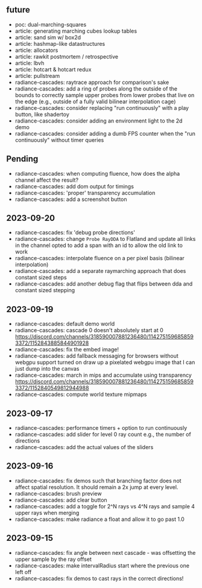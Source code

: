 ## future
- poc: dual-marching-squares
- article: generating marching cubes lookup tables
- article: sand sim w/ box2d
- article: hashmap-like datastructures
- article: allocators
- article: rawkit postmortem / retrospective
- article: lbvh
- article: hotcart & hotcart redux
- article: pullstream
- radiance-cascades: raytrace approach for comparison's sake
- radiance-cascades: add a ring of probes along the outside of the bounds to correctly sample
                     upper probes from lower probes that live on the edge
                     (e.g., outside of a fully valid bilinear interpolation cage)
- radiance-cascades: consider replacing "run continuously" with a play button, like shadertoy
- radiance-cascades: consider adding an environment light to the 2d demo
- radiance-cascades: consider adding a dumb FPS counter when the "run continuously" without
                     timer queries

## Pending
- radiance-cascades: when computing fluence, how does the alpha channel affect the result?
- radiance-cascades: add dom output for timings
- radiance-cascades: 'proper' transparency accumulation
- radiance-cascades: add a screenshot button

## 2023-09-20
- radiance-cascades: fix 'debug probe directions'
- radiance-cascades: change `Probe RayDDA` to Flatland and update all links in the channel
                     opted to add a span with an id to allow the old link to work
- radiance-cascades: interpolate fluence on a per pixel basis (bilinear interpolation)
- radiance-cascades: add a separate raymarching approach that does constant sized steps
- radiance-cascades: add another debug flag that flips between dda and constant sized stepping
## 2023-09-19
- radiance-cascades: default demo world
- radiance-cascades: cascade 0 doesn't absolutely start at 0
                      https://discord.com/channels/318590007881236480/1142751596858593372/1152843885844901928
- radiance-cascades: fix the embed image!
- radiance-cascades: add fallback messaging for browsers without webgpu support turned on
                     draw up a pixelated webgpu image that I can just dump into the canvas
- radiance-cascades: march in mips and accumulate using transparency
  https://discord.com/channels/318590007881236480/1142751596858593372/1152840549812944988
- radiance-cascades: compute world texture mipmaps
## 2023-09-17
- radiance-cascades: performance timers + option to run continuously
- radiance-cascades: add slider for level 0 ray count e.g., the number of directions
- radiance-cascades: add the actual values of the sliders
## 2023-09-16
- radiance-cascades: fix demos such that branching factor does not affect spatial resolution.
                     It should remain a 2x jump at every level.
- radiance-cascades: brush preview
- radiance-cascades: add clear button
- radiance-cascades: add a toggle for 2^N rays vs 4^N rays and sample 4 upper rays when merging
- radiance-cascades: make radiance a float and allow it to go past 1.0
## 2023-09-15
- radiance-cascades: fix angle between next cascade - was offsetting the upper sample by the ray offset
- radiance-cascades: make intervalRadius start where the previous one left off
- radiance-cascades: fix demos to cast rays in the correct directions!
